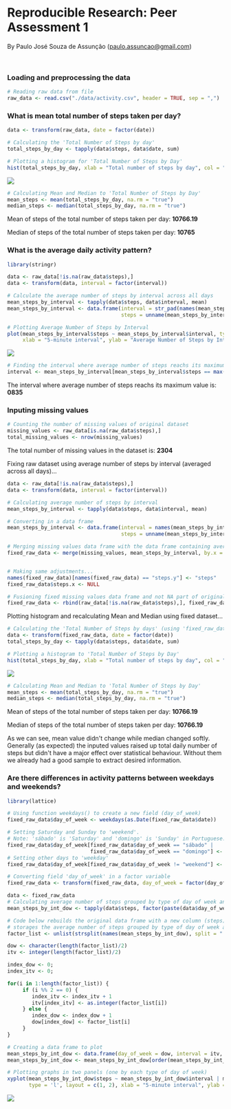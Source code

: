 # Reproducible Research: Peer Assessment 1
By Paulo José Souza de Assunção (paulo.assuncao@gmail.com)  


<br/>

### Loading and preprocessing the data


```r
# Reading raw data from file
raw_data <- read.csv("./data/activity.csv", header = TRUE, sep = ",")
```

### What is mean total number of steps taken per day?


```r
data <- transform(raw_data, date = factor(date))

# Calculating the 'Total Number of Steps by day'
total_steps_by_day <- tapply(data$steps, data$date, sum)

# Plotting a histogram for 'Total Number of Steps by Day'
hist(total_steps_by_day, xlab = "Total number of steps by day", col = "cyan", main = "Steps by day Histogram")
```

![](PA1_template_files/figure-html/mean_and_median-1.png) 

```r
# Calculating Mean and Median to 'Total Number of Steps by Day'
mean_steps <- mean(total_steps_by_day, na.rm = "true")
median_steps <- median(total_steps_by_day, na.rm = "true")
```

Mean of steps of the total number of steps taken per day: **10766.19**

Median of steps of the total number of steps taken per day: **10765**

### What is the average daily activity pattern?


```r
library(stringr)

data <- raw_data[!is.na(raw_data$steps),]
data <- transform(data, interval = factor(interval))

# Calculate the average number of steps by interval across all days
mean_steps_by_interval <- tapply(data$steps, data$interval, mean)
mean_steps_by_interval <- data.frame(interval = str_pad(names(mean_steps_by_interval), 4, pad = "0"), 
                                     steps = unname(mean_steps_by_interval), stringsAsFactors = FALSE)

# Plotting Average Number of Steps by Interval  
plot(mean_steps_by_interval$steps ~ mean_steps_by_interval$interval, type = "l", 
     xlab = "5-minute interval", ylab = "Average Number of Steps by Interval (averaged across all days)")
```

![](PA1_template_files/figure-html/average_interval-1.png) 

```r
# Finding the interval where average number of steps reachs its maximum value
interval <- mean_steps_by_interval[mean_steps_by_interval$steps == max(mean_steps_by_interval$steps), ][1,1]
```

The interval where average number of steps reachs its maximum value is: **0835**

### Inputing missing values


```r
# Counting the number of missing values of original dataset
missing_values <- raw_data[is.na(raw_data$steps),]
total_missing_values <- nrow(missing_values)
```

The total number of missing values in the dataset is: **2304**

Fixing raw dataset using average number of steps by interval (averaged across all days)...  


```r
data <- raw_data[!is.na(raw_data$steps),]
data <- transform(data, interval = factor(interval))

# Calculating average number of steps by interval
mean_steps_by_interval <- tapply(data$steps, data$interval, mean)

# Converting in a data frame
mean_steps_by_interval <- data.frame(interval = names(mean_steps_by_interval), 
                                     steps = unname(mean_steps_by_interval))

# Merging missing values data frame with the data frame containing average number of steps by interval
fixed_raw_data <- merge(missing_values, mean_steps_by_interval, by.x = "interval", by.y = "interval")


# Making same adjustments... 
names(fixed_raw_data)[names(fixed_raw_data) == "steps.y"] <- "steps"
fixed_raw_data$steps.x <- NULL

# Fusioning fixed missing values data frame and not NA part of original data frame  
fixed_raw_data <- rbind(raw_data[!is.na(raw_data$steps),], fixed_raw_data) 
```

Plotting histogram and recalculating Mean and Median using fixed dataset...


```r
# Calculating the 'Total Number of Steps by days' (using 'fixed_raw_data' dataset)
data <- transform(fixed_raw_data, date = factor(date))
total_steps_by_day <- tapply(data$steps, data$date, sum)

# Plotting a histogram to 'Total Number of Steps by Day'
hist(total_steps_by_day, xlab = "Total number of steps by day", col = "cyan", main = "Steps by day Histogram")
```

![](PA1_template_files/figure-html/mean_and_median_fixed_dataset-1.png) 

```r
# Calculating Mean and Median to 'Total Number of Steps by Day'
mean_steps <- mean(total_steps_by_day, na.rm = "true")
median_steps <- median(total_steps_by_day, na.rm = "true")
```

Mean of steps of the total number of steps taken per day: **10766.19**

Median of steps of the total number of steps taken per day: **10766.19**

As we can see, mean value didn't change while median changed softly. 
Generally (as expected) the inputed values raised up total daily number of steps but didn't have a major effect over statistical behaviour. Without them we already had a good sample to extract desired information. 

### Are there differences in activity patterns between weekdays and weekends?


```r
library(lattice)

# Using function weekdays() to create a new field (day_of_week) 
fixed_raw_data$day_of_week <- weekdays(as.Date(fixed_raw_data$date))

# Setting Saturday and Sunday to 'weekend'. 
# Note: 'sábado' is 'Saturday' and 'domingo' is 'Sunday' in Portuguese.
fixed_raw_data$day_of_week[fixed_raw_data$day_of_week == "sábado" | 
                           fixed_raw_data$day_of_week == "domingo"] <- "weekend"
# Setting other days to 'weekday'
fixed_raw_data$day_of_week[fixed_raw_data$day_of_week != "weekend"] <- "weekday"

# Converting field 'day_of_week' in a factor variable
fixed_raw_data <- transform(fixed_raw_data, day_of_week = factor(day_of_week))

data <- fixed_raw_data
# Calculating average number of steps grouped by type of day of week and interval
mean_steps_by_int_dow <- tapply(data$steps, factor(paste(data$day_of_week, data$interval, sep = ":")), mean)

# Code below rebuilds the original data frame with a new column (steps) that
# storages the average number of steps grouped by type of day of week and interval
factor_list <- unlist(strsplit(names(mean_steps_by_int_dow), split = ":"))

dow <- character(length(factor_list)/2) 
itv <- integer(length(factor_list)/2)

index_dow <- 0;
index_itv <- 0;

for(i in 1:length(factor_list)) {
     if (i %% 2 == 0) {
        index_itv <- index_itv + 1
        itv[index_itv] <- as.integer(factor_list[i])
     } else {
        index_dow <- index_dow + 1
        dow[index_dow] <- factor_list[i]
     }
}

# Creating a data frame to plot
mean_steps_by_int_dow <- data.frame(day_of_week = dow, interval = itv, steps = unname(mean_steps_by_int_dow))
mean_steps_by_int_dow <- mean_steps_by_int_dow[order(mean_steps_by_int_dow$interval),]

# Plotting graphs in two panels (one by each type of day of week)
xyplot(mean_steps_by_int_dow$steps ~ mean_steps_by_int_dow$interval | mean_steps_by_int_dow$day_of_week, 
       type = 'l', layout = c(1, 2), xlab = "5-minute interval", ylab = "Average Number of Steps by Interval")
```

![](PA1_template_files/figure-html/weekdays-1.png) 
